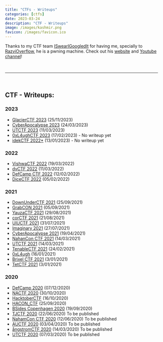 ```yaml
---
title: "CTFs - Writeups"
categories: [ctfs]
date: 2023-03-24
description: "CTF - Writeups"
image: /images/kashmir.png
favicon: /images/favicon.ico
---
```


Thanks to my CTF team [ISwearIGoogledIt](https://ctftime.org/team/109689) for having me, specially to [RazviOverflow](https://ctftime.org/user/72894), he is a pwning machine. Check out his [website](https://razvioverflow.github.io/) and [Youtube channel](https://www.youtube.com/@RazviOverflow)!

<br>

---

<br>


## CTF - Writeups:

### 2023

- [GlacierCTF 2023](/ctfs/GlacierCTF2023) (25/11/2023)
- [CyberApocalypse 2023](/ctfs/CyberApocalypse2023) (24/03/2023)
- [UTCTF 2023](/ctfs/UTCTF2023) (11/03/2023)
- [0xL4ughCTF 2023]() (17/02/2023) - No writeup yet
- [idekCTF 2022*]() (13/01/2023) - No writeup yet


### 2022

- [VishwaCTF 2022](/ctfs/VishwaCTF2022) (19/03/2022)
- [dvCTF 2022](/ctfs/dvCTF2022) (11/03/2022)
- [DefCamp CTF 2022](/ctfs/DefCampCTF2022) (12/02/2022)
- [DiceCTF 2022](/ctfs/DiceCTF2022) (05/02/2022)

### 2021

- [DownUnderCTF 2021](/ctfs/DownUnderCTF2021) (25/09/2021)
- [GrabCON 2021](/ctfs/GrabCON) (05/09/2021)
- [YauzaCTF 2021](/ctfs/YauzaCTF2021) (29/08/2021)
- [corCTF 2021](/ctfs/corCTF2021) (21/08/2021)
- [UIUCTF 2021](/ctfs/UIUCTF2021) (31/07/2021)
- [Imaginary 2021](/ctfs/ImaginaryCTF2021) (27/07/2021)
- [CyberApocalypse 2021](/ctfs/CyberApocalypse2021) (19/04/2021)
- [NahanCon CTF 2021](/ctfs/NahamCTF2021) (14/03/2021)
- [UTCTF 2021](/ctfs/UTCTF2021) (14/03/2021)
- [TenableCTF 2021](/ctfs/TenableCTF) (24/02/2021)
- [0xL4ugh](/ctfs/0xL4ugh) (16/01/2021)
- [Brixel CTF 2021](/ctfs/Brixel) (3/01/2021)
- [TetCTF 2021](/ctfs/TetCTF2021) (3/01/2021)


### 2020

- [DefCamp 2020](/ctfs/DefCamp) (07/12/2020)
- [NACTF 2020](/ctfs/NACTF) (30/10/2020)
- [HacktoberCTF](/ctfs/HacktoberCTF) (16/10/2020)
- [HACON_CTF](/ctfs/HACON_CTF) (25/09/2020)
- [BSides Copenhagen 2020](/ctfs/BSides_Copenhagen_2020) (19/09/2020)
- [TJCTF 2020]() (22/06/2020) To be published
- [NahamCon CTF 2020]() (12/06/2020) To be published
- [AUCTF 2020]() (03/04/2020) To be published
- [ångstromCTF 2020]() (14/03/2020) To be published
- [UTCTF 2020]() (07/03/2020) To be published








